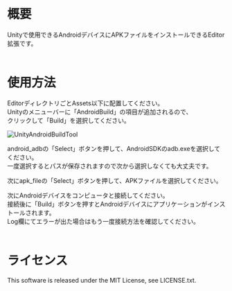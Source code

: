 # 概要
Unityで使用できるAndroidデバイスにAPKファイルをインストールできるEditor拡張です。  
　　
# 使用方法
EditorディレクトリごとAssets以下に配置してください。  
Unityのメニューバーに「AndroidBuild」の項目が追加されるので、  
クリックして「Build」を選択してください。  

![UnityAndroidBuildTool](http://i.imgur.com/lolItqu.jpg "UnityAndroidBuildTool")  

android_adbの「Select」ボタンを押して、AndroidSDKのadb.exeを選択してください。  
一度選択するとパスが保存されますので次から選択しなくても大丈夫です。  

次にapk_fileの「Select」ボタンを押して、APKファイルを選択してください。  

次にAndroidデバイスをコンピュータと接続してください。  
接続後に「Build」ボタンを押すとAndroidデバイスにアプリケーションがインストールされます。  
Log欄にてエラーが出た場合はもう一度接続方法を確認してください。  
　　
# ライセンス  
This software is released under the MIT License, see LICENSE.txt.
